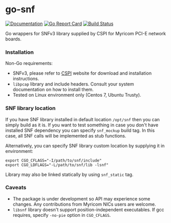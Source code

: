 # go-snf
[![Documentation](https://godoc.org/github.com/yerden/go-snf?status.svg)](http://godoc.org/github.com/yerden/go-snf/snf) [![Go Report Card](https://goreportcard.com/badge/github.com/yerden/go-snf)](https://goreportcard.com/report/github.com/yerden/go-snf) [![Build Status](https://travis-ci.com/yerden/go-snf.svg?branch=master)](https://travis-ci.com/yerden/go-snf)

Go wrappers for SNFv3 library supplied by CSPI for Myricom PCI-E network boards.

### Installation
Non-Go requirements:
* SNFv3, please refer to [CSPI](http://www.cspi.com) website for download and installation instructions.
* `libpcap` library and include headers. Consult your system documentation on how to install them.
* Tested on Linux environment only (Centos 7, Ubuntu Trusty).

### SNF library location
If you have SNF library installed in default location `/opt/snf` then you can simply build as it is.
If you want to test something in case you don't have installed SNF dependency you can specify `snf_mockup` build tag. In this case, all SNF calls will be implemented as stub functions.

Alternatively, you can specify SNF library custom location by supplying it in environment:
```
export CGO_CFLAGS="-I/path/to/snf/include"
export CGO_LDFLAGS="-L/path/to/snf/lib -lsnf"
```

Library may also be linked statically by using `snf_static` tag.

### Caveats
* The package is under development so API may experience some changes. Any contributions from Myricom NICs users are welcome.
* `libsnf` library doesn't support position-independent executables. If gcc requires, specify `-no-pie` option in `CGO_CFLAGS`.
